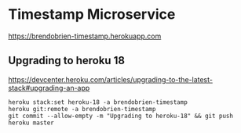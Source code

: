 # Timestamp Microservice

<a href="https://brendobrien-timestamp.herokuapp.com">https://brendobrien-timestamp.herokuapp.com</a>

## Upgrading to heroku 18

https://devcenter.heroku.com/articles/upgrading-to-the-latest-stack#upgrading-an-app

```
heroku stack:set heroku-18 -a brendobrien-timestamp
heroku git:remote -a brendobrien-timestamp
git commit --allow-empty -m "Upgrading to heroku-18" && git push heroku master
```
